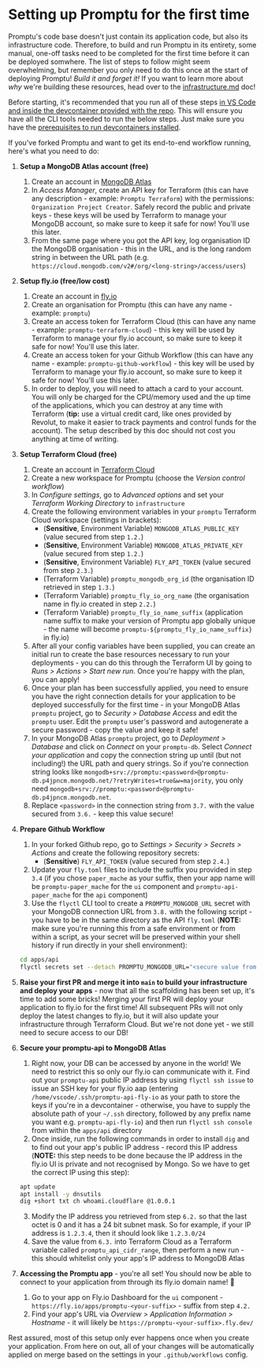 # Setting up Promptu for the first time

Promptu's code base doesn't just contain its application code, but also its infrastructure code. Therefore, to build and run Promptu in its entirety, some manual, one-off tasks need to be completed for the first time before it can be deployed somwhere. The list of steps to follow might seem overwhelming, but remember you only need to do this once at the start of deploying Promptu! _Build it and forget it!_ If you want to learn more about _why_ we're building these resources, head over to the [infrastructure.md](./infrastructure.md) doc!

Before starting, it's recommended that you run all of these steps [in VS Code and inside the devcontainer provided with the repo](https://code.visualstudio.com/docs/devcontainers/containers#_quick-start-open-an-existing-folder-in-a-container). This will ensure you have all the CLI tools needed to run the below steps. Just make sure you have the [prerequisites to run devcontainers installed](https://code.visualstudio.com/docs/devcontainers/containers#_installation).

If you've forked Promptu and want to get its end-to-end workflow running, here's what you need to do:

1. **Setup a MongoDB Atlas account (free)**
   1. Create an account in [MongoDB Atlas](https://www.mongodb.com/atlas/database)
   2. In _Access Manager_, create an API key for Terraform (this can have any description - example: `Promptu Terraform`) with the permissions: `Organization Project Creator`. Safely record the public and private keys - these keys will be used by Terraform to manage your MongoDB account, so make sure to keep it safe for now! You'll use this later.
   3. From the same page where you got the API key, log organisation ID the MongoDB organisation - this in the URL, and is the long random string in between the URL path (e.g. `https://cloud.mongodb.com/v2#/org/<long-string>/access/users`)
2. **Setup fly.io (free/low cost)**
   1. Create an account in [fly.io](https://fly.io/)
   2. Create an organisation for Promptu (this can have any name - example: `promptu`)
   3. Create an access token for Terraform Cloud (this can have any name - example: `promptu-terraform-cloud`) - this key will be used by Terraform to manage your fly.io account, so make sure to keep it safe for now! You'll use this later.
   4. Create an access token for your Github Workflow (this can have any name - example: `promptu-github-workflow`) - this key will be used by Terraform to manage your fly.io account, so make sure to keep it safe for now! You'll use this later.
   5. In order to deploy, you will need to attach a card to your account. You will only be charged for the CPU/memory used and the up time of the applications, which you can destroy at any time with Terraform (**tip:** use a virtual credit card, like ones provided by Revolut, to make it easier to track payments and control funds for the account). The setup described by this doc should not cost you anything at time of writing.
3. **Setup Terraform Cloud (free)**

   1. Create an account in [Terraform Cloud](https://cloud.hashicorp.com/products/terraform)
   2. Create a new workspace for Promptu (choose the _Version control workflow_)
   3. In _Configure settings_, go to _Advanced options_ and set your _Terraform Working Directory_ to `infrastructure`
   4. Create the following environment variables in your `promptu` Terraform Cloud workspace (settings in brackets):
      - (**Sensitive**, Environment Variable) `MONGODB_ATLAS_PUBLIC_KEY` (value secured from step `1.2.`)
      - (**Sensitive**, Environment Variable) `MONGODB_ATLAS_PRIVATE_KEY` (value secured from step `1.2.`)
      - (**Sensitive**, Environment Variable) `FLY_API_TOKEN` (value secured from step `2.3.`)
      - (Terraform Variable) `promptu_mongodb_org_id` (the organisation ID retrieved in step `1.3.`)
      - (Terraform Variable) `promptu_fly_io_org_name` (the organisation name in fly.io created in step `2.2.`)
      - (Terraform Variable) `promptu_fly_io_name_suffix` (application name suffix to make your version of Promptu app globally unique - the name will become `promptu-${promptu_fly_io_name_suffix}` in fly.io)
   5. After all your config variables have been supplied, you can create an initial run to create the base resources necessary to run your deployments - you can do this through the Terraform UI by going to _Runs > Actions > Start new run_. Once you're happy with the plan, you can apply!
   6. Once your plan has been successfully applied, you need to ensure you have the right connection details for your application to be deployed successfully for the first time - in your MongoDB Atlas `promptu` project, go to _Security > Database Access_ and edit the `promptu` user. Edit the `promptu` user's password and autogenerate a secure password - copy the value and keep it safe!
   7. In your MongoDB Atlas `promptu` project, go to _Deployment > Database_ and click on _Connect_ on your `promptu-db`. Select _Connect your application_ and copy the connection string up until (but not including!) the URL path and query strings. So if you're connection string looks like `mongodb+srv://promptu:<password>@promptu-db.p4jpncm.mongodb.net/?retryWrites=true&w=majority`, you only need `mongodb+srv://promptu:<password>@promptu-db.p4jpncm.mongodb.net`.
   8. Replace `<password>` in the connection string from `3.7.` with the value secured from `3.6.` - keep this value secure!

4. **Prepare Github Workflow**

   1. In your forked Github repo, go to _Settings > Security > Secrets > Actions_ and create the following repository secrets:
      - (**Sensitive**) `FLY_API_TOKEN` (value secured from step `2.4.`)
   2. Update your `fly.toml` files to include the suffix you provided in step `3.4` (if you chose `paper_mache` as your suffix, then your app name will be `promptu-paper_mache` for the `ui` component and `promptu-api-paper_mache` for the `api` component)
   3. Use the `flyctl` CLI tool to create a `PROMPTU_MONGODB_URL` secret with your MongoDB connection URL from `3.8.` with the following script - you have to be in the same directory as the API `fly.toml` (**NOTE:** make sure you're running this from a safe environment or from within a script, as your secret will be preserved within your shell history if run directly in your shell environment):

   ```sh
   cd apps/api
   flyctl secrets set --detach PROMPTU_MONGODB_URL="<secure value from 3.8.>"
   ```

5. **Raise your first PR and merge it into `main` to build your infrastructure and deploy your apps** - now that all the scaffolding has been set up, it's time to add some bricks! Merging your first PR will deploy your application to fly.io for the first time! All subsequent PRs will not only deploy the latest changes to fly.io, but it will also update your infrastructure through Terraform Cloud. But we're not done yet - we still need to secure access to our DB!
6. **Secure your promptu-api to MongoDB Atlas**
   1. Right now, your DB can be accessed by anyone in the world! We need to restrict this so only our fly.io can communicate with it. Find out your `promptu-api` public IP address by using `flyctl ssh issue` to issue an SSH key for your fly.io aap (entering `/home/vscode/.ssh/promptu-api-fly-io` as your path to store the keys if you're in a devcontainer - otherwise, you have to supply the absolute path of your `~/.ssh` directory, followed by any prefix name you want e.g. `promptu-api-fly-io`) and then run `flyctl ssh console` from within the `apps/api` directory
   2. Once inside, run the following commands in order to install `dig` and to find out your app's public IP address - record this IP address (**NOTE:** this step needs to be done because the IP address in the fly.io UI is private and not recognised by Mongo. So we have to get the correct IP using this step):
   ```sh
   apt update
   apt install -y dnsutils
   dig +short txt ch whoami.cloudflare @1.0.0.1
   ```
   3. Modify the IP address you retrieved from step `6.2.` so that the last octet is 0 and it has a 24 bit subnet mask. So for example, if your IP address is `1.2.3.4`, then it should look like `1.2.3.0/24`
   4. Save the value from `6.3.` into Terraform Cloud as a Terraform variable called `promptu_api_cidr_range`, then perform a new run - this should whitelist only your app's IP address to MongoDB Atlas

7. **Accessing the Promptu app** - you're all set! You should now be able to connect to your application from through its fly.io domain name! 🚀
   1. Go to your app on Fly.io Dashboard for the `ui` component - `https://fly.io/apps/promptu-<your-suffix>` - suffix from step `4.2.`
   2. Find your app's URL via _Overview > Application Information > Hostname_ - it will likely be `https://promptu-<your-suffix>.fly.dev/`

Rest assured, most of this setup only ever happens once when you create your application. From here on out, all of your changes will be automatically applied on merge based on the settings in your `.github/workflows` config.
